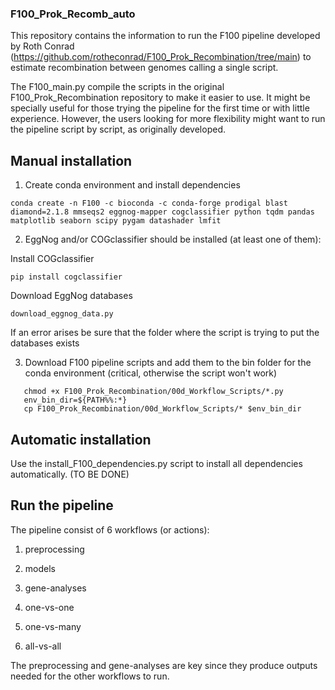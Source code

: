 ### F100_Prok_Recomb_auto
This repository contains the information to run the F100 pipeline developed by Roth Conrad (https://github.com/rotheconrad/F100_Prok_Recombination/tree/main) to estimate recombination between genomes calling a single script.

The F100_main.py compile the scripts in the original F100_Prok_Recombination repository to make it easier to use. It might be specially useful for those trying the pipeline for the first time or with little experience. However, the users looking for more flexibility might want to run the pipeline script by script, as originally developed.


## Manual installation

1. Create conda environment and install dependencies

```conda create -n F100 -c bioconda -c conda-forge prodigal blast diamond=2.1.8 mmseqs2 eggnog-mapper cogclassifier python tqdm pandas matplotlib seaborn scipy pygam datashader lmfit```

2. EggNog and/or COGclassifier should be installed (at least one of them):

Install COGclassifier

```pip install cogclassifier```

Download EggNog databases

```download_eggnog_data.py```

If an error arises be sure that the folder where the script is trying to put the databases exists

3. Download F100 pipeline scripts and add them to the bin folder for the conda environment (critical, otherwise the script won't work)

```git clone https://github.com/rotheconrad/F100_Prok_Recombination.git
   chmod +x F100_Prok_Recombination/00d_Workflow_Scripts/*.py
   env_bin_dir=${PATH%%:*}
   cp F100_Prok_Recombination/00d_Workflow_Scripts/* $env_bin_dir
```

## Automatic installation

Use the install_F100_dependencies.py script to install all dependencies automatically. (TO BE DONE)


## Run the pipeline

The pipeline consist of 6 workflows (or actions):

1. preprocessing
              
2. models

3. gene-analyses
              
4. one-vs-one
              
5. one-vs-many
              
6. all-vs-all


The preprocessing and gene-analyses are key since they produce outputs needed for the other workflows to run.
